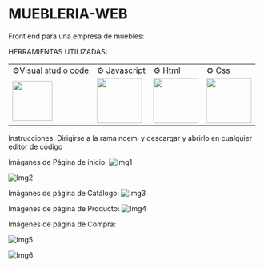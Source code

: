 # MUEBLERIA-WEB

Front end para una empresa de muebles:
<div id="contenedor">
   HERRAMIENTAS UTILIZADAS:<p></p>
  <table>
  <tr>
    <td>⚙️Visual studio code</td>
    <td>⚙️ Javascript</td>
    <td>⚙️ Html</td>
    <td>⚙️ Css</td>
  </tr>
  <tr>
    <td><img src="https://cdn.icon-icons.com/icons2/2107/PNG/512/file_type_vscode_icon_130084.png" width="80" height="80" orientation="left"/></td>
    <td><img src="https://logodownload.org/wp-content/uploads/2022/04/javascript-logo-1.png" width="90" height="90" orientation="left"/></td>
    <td><img src="https://cdn-icons-png.flaticon.com/512/888/888859.png" width="90" height="90" orientation="left"/></td>
    <td><img src="https://cdn-icons-png.flaticon.com/512/888/888847.png" width="90" height="90" orientation="left"/></td>
  </tr>
</table>
</div>

Instrucciones:
Dirigirse a la rama noemi y descargar y abrirlo en cualquier editor de código

Imáganes de Página de inicio:
![Img1](https://github.com/NoemiSanchez745/MUEBLERIA-WEB/assets/74671582/5105dd76-6f68-4e7c-8211-ec1648b6210f)

![Img2](https://github.com/NoemiSanchez745/MUEBLERIA-WEB/assets/74671582/4d8a40eb-cff1-4e50-af70-0f609f94f978)


Imáganes de página de Catálogo:
![Img3](https://github.com/NoemiSanchez745/MUEBLERIA-WEB/assets/74671582/3a6d26c5-12b8-4f64-a6f0-736303f32e22)


Imágenes de página de Producto:
![Img4](https://github.com/NoemiSanchez745/MUEBLERIA-WEB/assets/74671582/363b5106-0d74-4f23-b451-13982cb09c5d)

Imágenes de página de Compra:

![Img5](https://github.com/NoemiSanchez745/MUEBLERIA-WEB/assets/74671582/fee4444e-0430-421b-a1e4-4d0404960de6)

![Img6](https://github.com/NoemiSanchez745/MUEBLERIA-WEB/assets/74671582/920a212a-de1e-4383-819e-0304436abc53)
